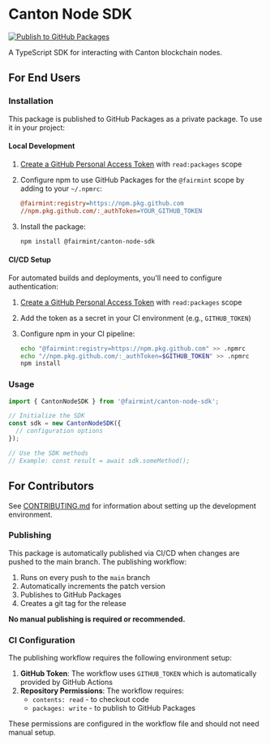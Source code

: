 # Canton Node SDK

[![Publish to GitHub Packages](https://github.com/Fairmint/canton-node-sdk/actions/workflows/publish.yml/badge.svg)](https://github.com/Fairmint/canton-node-sdk/actions/workflows/publish.yml)

A TypeScript SDK for interacting with Canton blockchain nodes.

## For End Users

### Installation

This package is published to GitHub Packages as a private package. To use it in your project:

#### Local Development

1. [Create a GitHub Personal Access Token](https://github.com/settings/tokens/new) with
   `read:packages` scope
2. Configure npm to use GitHub Packages for the `@fairmint` scope by adding to your `~/.npmrc`:

   ```ini
   @fairmint:registry=https://npm.pkg.github.com
   //npm.pkg.github.com/:_authToken=YOUR_GITHUB_TOKEN
   ```

3. Install the package:

   ```bash
   npm install @fairmint/canton-node-sdk
   ```

#### CI/CD Setup

For automated builds and deployments, you'll need to configure authentication:

1. [Create a GitHub Personal Access Token](https://github.com/settings/tokens/new) with
   `read:packages` scope
2. Add the token as a secret in your CI environment (e.g., `GITHUB_TOKEN`)
3. Configure npm in your CI pipeline:

   ```bash
   echo "@fairmint:registry=https://npm.pkg.github.com" >> .npmrc
   echo "//npm.pkg.github.com/:_authToken=$GITHUB_TOKEN" >> .npmrc
   npm install
   ```

### Usage

```typescript
import { CantonNodeSDK } from '@fairmint/canton-node-sdk';

// Initialize the SDK
const sdk = new CantonNodeSDK({
  // configuration options
});

// Use the SDK methods
// Example: const result = await sdk.someMethod();
```

## For Contributors

See [CONTRIBUTING.md](./CONTRIBUTING.md) for information about setting up the development
environment.

### Publishing

This package is automatically published via CI/CD when changes are pushed to the main branch. The
publishing workflow:

1. Runs on every push to the `main` branch
2. Automatically increments the patch version
3. Publishes to GitHub Packages
4. Creates a git tag for the release

**No manual publishing is required or recommended.**

### CI Configuration

The publishing workflow requires the following environment setup:

1. **GitHub Token**: The workflow uses `GITHUB_TOKEN` which is automatically provided by GitHub
   Actions
2. **Repository Permissions**: The workflow requires:
   - `contents: read` - to checkout code
   - `packages: write` - to publish to GitHub Packages

These permissions are configured in the workflow file and should not need manual setup.
